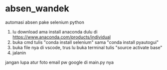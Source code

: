 # absen_wandek
automasi absen pake selenium python

1. lu download ama install anaconda dulu di https://www.anaconda.com/products/individual
2. buka cmd tulis "conda install selenium" sama "conda install pyautogui"
3. buka file nya di vscode, trus lu buka terminal tulis "source activate base"
4. jalanin

jangan lupa atur foto email pw google di main.py nya

